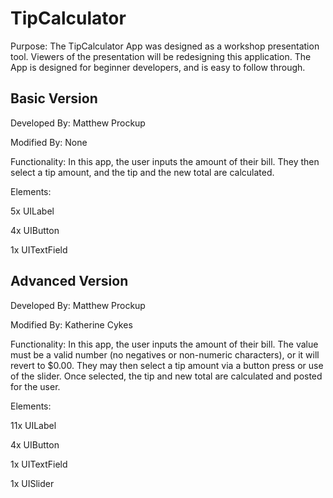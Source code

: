 TipCalculator
=============

Purpose:
The TipCalculator App was designed as a workshop presentation tool. Viewers of the presentation will be redesigning this application. The App is designed for beginner developers, and is easy to follow through.

Basic Version
-------

Developed By:
Matthew Prockup

Modified By:
None

Functionality:
In this app, the user inputs the amount of their bill. They then select a tip amount, and the tip and the new total are calculated.

Elements:

5x UILabel

4x UIButton

1x UITextField


Advanced Version
-------

Developed By:
Matthew Prockup

Modified By:
Katherine Cykes

Functionality:
In this app, the user inputs the amount of their bill. The value must be a valid number (no negatives or non-numeric characters), or it will revert to $0.00. They may then select a tip amount via a button press or use of the slider. Once selected, the tip and new total are calculated and posted for the user.

Elements:

11x UILabel

4x UIButton

1x UITextField

1x UISlider
